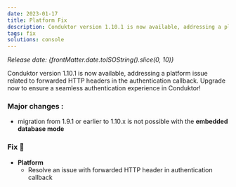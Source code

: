 ```yaml
---
date: 2023-01-17
title: Platform Fix
description: Conduktor version 1.10.1 is now available, addressing a platform issue related to forwarded HTTP headers in the authentication callback.
tags: fix
solutions: console
---
```


*Release date: {frontMatter.date.toISOString().slice(0, 10)}*

Conduktor version 1.10.1 is now available, addressing a platform issue related to forwarded HTTP headers in the authentication callback. Upgrade now to ensure a seamless authentication experience in Conduktor!

### Major changes :

- migration from 1.9.1 or earlier to 1.10.x is not possible with the **embedded database mode**

### Fix 🔨

- **Platform**
  - Resolve an issue with forwarded HTTP header in authentication callback
